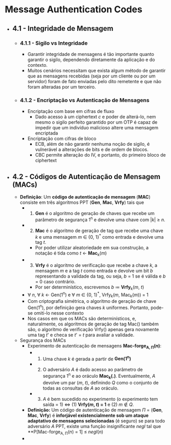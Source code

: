 # Message Authentication Codes

- ## 4.1 - Integridade de Mensagem
	- ### 4.1.1 - Sigilo vs Integridade
		- Garantir integridade de mensagens é tão importante quanto garantir o sigilo, dependendo diretamente da aplicação e do contexto.
		- Muitos cenários necessitam que exista algum método de garantir que as mensagens recebidas (seja por um cliente ou por um servidor) foram de fato enviadas pelo dito remetente e que não foram alteradas por um terceiro.
	- ### 4.1.2 - Encriptação vs Autenticação de Mensagens
		- Encriptação com base em cifras de fluxo
			- Dado acesso à um ciphertext *c* e poder de alterá-lo, nem mesmo o sigilo perfeito garantido por um OTP é capaz de impedir que um indivíduo malicioso altere uma mensagem encriptada
		- Encriptação com cifras de bloco
			- ECB, além de não garantir nenhuma noção de sigilo, é vulnerável a alterações de bits e de ordem de blocos. 
			- CBC permite alteração do IV, e portanto, do primeiro bloco de ciphertext
- ## 4.2 - Códigos de Autenticação de Mensagem (MACs) 
	- **Definição**: Um **código de autenticação de mensagem** (**MAC**) consiste em três algoritmos PPT (**Gen**, **Mac**, **Vrfy**) tais que
		- 1. **Gen** é o algoritmo de geração de chaves que recebe um parâmetro de segurança 1<sup>n</sup> e devolve uma chave com |*k*| $\ge$ *n*.
		- 2. **Mac** é o algoritmo de geração de tag que recebe uma chave *k* e uma mensagem *m* $\in$ {0, 1}<sup>*</sup> como entrada e devolve uma tag *t*. 
			- Por poder utilizar aleatoriedade em sua construção, a notação é tida como *t* $\leftarrow$ **Mac**<sub>k</sub>(*m*)
		- 3. **Vrfy** é o algoritmo de verificação que recebe a chave *k*, a mensagem *m* e a tag *t* como entrada e devolve um bit *b* representando a validade da tag, ou seja, *b* = 1 se é válida e *b* = 0 caso contrário.
			- Por ser determinístico, escrevemos *b* $\coloneqq$ **Vrfy**<sub>k</sub>(*m*, *t*)
		- $\forall$ *n*, $\forall$ *k* $\leftarrow$ Gen(1<sup>n</sup>) e $\forall$ *m* $\in$ {0, 1}<sup>*</sup>, Vrfy<sub>k</sub>(*m*, Mac<sub>k</sub>(*m*)) = 1
		- Com criptografia simétrica, o algoritmo de geração de chave Gen(1<sup>n</sup>), por definição gera chaves *k* uniformes. Portanto, pode-se omiti-lo nesse contexto
		- Nos casos em que os MACs são determinísticos, e, naturalmente, os algoritmos de geração de tag Mac() também são, o algoritmo de verificação Vrfy() apenas gera novamente uma tag *t*' e checa se *t*' = *t* para avaliar a validade.
	- Segurança dos MACs
		- Experimento de autenticação de mensagens **Mac-forge<sub>A, Π</sub>(*n*)**:
			- 1. Uma chave *k* é gerada a partir de **Gen(1<sup>n</sup>)**
			- 2. O adversário *A* é dado acesso ao parâmetro de segurança 1<sup>n</sup> e ao oráculo **Mac<sub>k</sub>(.)**. Eventualmente, *A* devolve um par (*m*, *t*), definindo *Q* como o conjunto de todas as consultas de *A* ao oráculo.
			- 3. *A* é bem sucedido no experimento (o experimento tem saída = 1) $\iff$ (1) **Vrfy(*m*, *t*) = 1** e (2) *m* $\notin$ *Q*.
		- **Definição:** Um código de autenticação de mensagem $\Pi$ = (**Gen**, **Mac**, **Vrfy**) é **inforjável existencialmente sob um ataque adaptativo de mensagens selecionadas** (é seguro) se para todo adversário *A* PPT, existe uma função insignificante *negl* tal que **P[Mac-forge<sub>A, Π</sub>(*n*) = 1] $\le$ *negl*(*n*)
		- 